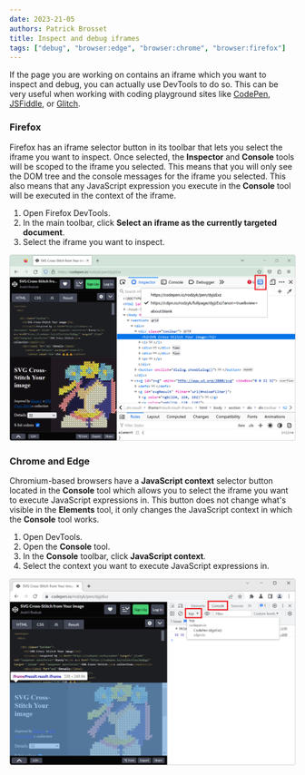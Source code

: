 ```yaml
---
date: 2023-21-05
authors: Patrick Brosset
title: Inspect and debug iframes
tags: ["debug", "browser:edge", "browser:chrome", "browser:firefox"]
---
```

If the page you are working on contains an iframe which you want to inspect and debug, you can actually use DevTools to do so. This can be very useful when working with coding playground sites like [CodePen](https://codepen.io/), [JSFiddle](https://jsfiddle.net/), or [Glitch](https://glitch.com/).

### Firefox

Firefox has an iframe selector button in its toolbar that lets you select the iframe you want to inspect. Once selected, the **Inspector** and **Console** tools will be scoped to the iframe you selected. This means that you will only see the DOM tree and the console messages for the iframe you selected. This also means that any JavaScript expression you execute in the **Console** tool will be executed in the context of the iframe.

1. Open Firefox DevTools.
1. In the main toolbar, click **Select an iframe as the currently targeted document**.
1. Select the iframe you want to inspect.

![Firefox, with DevTools opened on the side, showing the iframe selector button in the toolbar](../../assets/img/inspect-debug-iframes-firefox.png)

### Chrome and Edge

Chromium-based browsers have a **JavaScript context** selector button located in the **Console** tool which allows you to select the iframe you want to execute JavaScript expressions in. This button does not change what's visible in the **Elements** tool, it only changes the JavaScript context in which the **Console** tool works.

1. Open DevTools.
1. Open the **Console** tool.
1. In the **Console** toolbar, click **JavaScript context**.
1. Select the context you want to execute JavaScript expressions in.

![Chrome, with the Console in DevTools, opened on the side, showing the JS context selector button](../../assets/img/inspect-debug-iframes-chrome.png)
